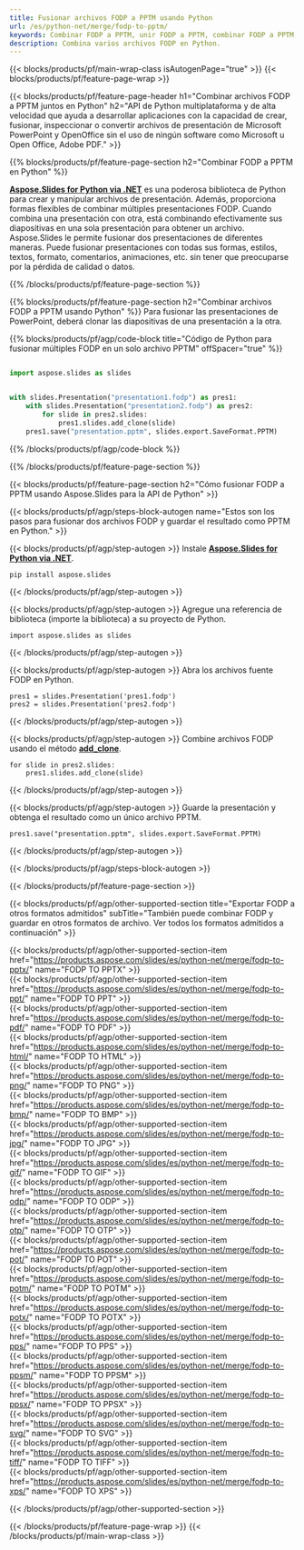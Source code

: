 ```yaml
---
title: Fusionar archivos FODP a PPTM usando Python
url: /es/python-net/merge/fodp-to-pptm/
keywords: Combinar FODP a PPTM, unir FODP a PPTM, combinar FODP a PPTM, PowerPoint, Presentation, PPTM, Python, Aspose
description: Combina varios archivos FODP en Python.
---
```


{{< blocks/products/pf/main-wrap-class isAutogenPage="true" >}}
{{< blocks/products/pf/feature-page-wrap >}}

{{< blocks/products/pf/feature-page-header h1="Combinar archivos FODP a PPTM juntos en Python" h2="API de Python multiplataforma y de alta velocidad que ayuda a desarrollar aplicaciones con la capacidad de crear, fusionar, inspeccionar o convertir archivos de presentación de Microsoft PowerPoint y OpenOffice sin el uso de ningún software como Microsoft u Open Office, Adobe PDF." >}}

{{% blocks/products/pf/feature-page-section h2="Combinar FODP a PPTM en Python" %}}

[**Aspose.Slides for Python via .NET**](https://products.aspose.com/slides/es/python-net/) es una poderosa biblioteca de Python para crear y manipular archivos de presentación. Además, proporciona formas flexibles de combinar múltiples presentaciones FODP. Cuando combina una presentación con otra, está combinando efectivamente sus diapositivas en una sola presentación para obtener un archivo. Aspose.Slides le permite fusionar dos presentaciones de diferentes maneras. Puede fusionar presentaciones con todas sus formas, estilos, textos, formato, comentarios, animaciones, etc. sin tener que preocuparse por la pérdida de calidad o datos.

{{% /blocks/products/pf/feature-page-section %}}

{{% blocks/products/pf/feature-page-section  h2="Combinar archivos FODP a PPTM usando Python" %}}
Para fusionar las presentaciones de PowerPoint, deberá clonar las diapositivas de una presentación a la otra.

{{% blocks/products/pf/agp/code-block title="Código de Python para fusionar múltiples FODP en un solo archivo PPTM" offSpacer="true" %}}

```python

import aspose.slides as slides


with slides.Presentation("presentation1.fodp") as pres1:
    with slides.Presentation("presentation2.fodp") as pres2:
        for slide in pres2.slides:
            pres1.slides.add_clone(slide)
    pres1.save("presentation.pptm", slides.export.SaveFormat.PPTM)
```


{{% /blocks/products/pf/agp/code-block %}}

{{% /blocks/products/pf/feature-page-section %}}

{{< blocks/products/pf/feature-page-section  h2="Cómo fusionar FODP a PPTM usando Aspose.Slides para la API de Python" >}}

{{< blocks/products/pf/agp/steps-block-autogen name="Estos son los pasos para fusionar dos archivos FODP y guardar el resultado como PPTM en Python." >}}

{{< blocks/products/pf/agp/step-autogen >}}
Instale [**Aspose.Slides for Python via .NET**](https://products.aspose.com/slides/es/python-net/).
```
pip install aspose.slides
```
{{< /blocks/products/pf/agp/step-autogen >}}

{{< blocks/products/pf/agp/step-autogen >}}
Agregue una referencia de biblioteca (importe la biblioteca) a su proyecto de Python.
```
import aspose.slides as slides
```
{{< /blocks/products/pf/agp/step-autogen >}}

{{< blocks/products/pf/agp/step-autogen >}}
Abra los archivos fuente FODP en Python.
```
pres1 = slides.Presentation('pres1.fodp')
pres2 = slides.Presentation('pres2.fodp')
```
{{< /blocks/products/pf/agp/step-autogen >}}

{{< blocks/products/pf/agp/step-autogen >}}
Combine archivos FODP usando el método [**add_clone**](https://reference.aspose.com/slides/python-net/aspose.slides/islidecollection/#methods).
```
for slide in pres2.slides:
    pres1.slides.add_clone(slide)
```
{{< /blocks/products/pf/agp/step-autogen >}}

{{< blocks/products/pf/agp/step-autogen >}}
Guarde la presentación y obtenga el resultado como un único archivo PPTM.
```
pres1.save("presentation.pptm", slides.export.SaveFormat.PPTM)
```

{{< /blocks/products/pf/agp/step-autogen >}}

{{< /blocks/products/pf/agp/steps-block-autogen >}}

{{< /blocks/products/pf/feature-page-section >}}

{{< blocks/products/pf/agp/other-supported-section title="Exportar FODP a otros formatos admitidos" subTitle="También puede combinar FODP y guardar en otros formatos de archivo. Ver todos los formatos admitidos a continuación" >}}

{{< blocks/products/pf/agp/other-supported-section-item href="https://products.aspose.com/slides/es/python-net/merge/fodp-to-pptx/" name="FODP TO PPTX" >}}  
{{< blocks/products/pf/agp/other-supported-section-item href="https://products.aspose.com/slides/es/python-net/merge/fodp-to-ppt/" name="FODP TO PPT" >}}  
{{< blocks/products/pf/agp/other-supported-section-item href="https://products.aspose.com/slides/es/python-net/merge/fodp-to-pdf/" name="FODP TO PDF" >}}  
{{< blocks/products/pf/agp/other-supported-section-item href="https://products.aspose.com/slides/es/python-net/merge/fodp-to-html/" name="FODP TO HTML" >}}  
{{< blocks/products/pf/agp/other-supported-section-item href="https://products.aspose.com/slides/es/python-net/merge/fodp-to-png/" name="FODP TO PNG" >}}  
{{< blocks/products/pf/agp/other-supported-section-item href="https://products.aspose.com/slides/es/python-net/merge/fodp-to-bmp/" name="FODP TO BMP" >}}  
{{< blocks/products/pf/agp/other-supported-section-item href="https://products.aspose.com/slides/es/python-net/merge/fodp-to-jpg/" name="FODP TO JPG" >}}  
{{< blocks/products/pf/agp/other-supported-section-item href="https://products.aspose.com/slides/es/python-net/merge/fodp-to-gif/" name="FODP TO GIF" >}}  
{{< blocks/products/pf/agp/other-supported-section-item href="https://products.aspose.com/slides/es/python-net/merge/fodp-to-odp/" name="FODP TO ODP" >}}  
{{< blocks/products/pf/agp/other-supported-section-item href="https://products.aspose.com/slides/es/python-net/merge/fodp-to-otp/" name="FODP TO OTP" >}}  
{{< blocks/products/pf/agp/other-supported-section-item href="https://products.aspose.com/slides/es/python-net/merge/fodp-to-pot/" name="FODP TO POT" >}}  
{{< blocks/products/pf/agp/other-supported-section-item href="https://products.aspose.com/slides/es/python-net/merge/fodp-to-potm/" name="FODP TO POTM" >}}  
{{< blocks/products/pf/agp/other-supported-section-item href="https://products.aspose.com/slides/es/python-net/merge/fodp-to-potx/" name="FODP TO POTX" >}}  
{{< blocks/products/pf/agp/other-supported-section-item href="https://products.aspose.com/slides/es/python-net/merge/fodp-to-pps/" name="FODP TO PPS" >}}  
{{< blocks/products/pf/agp/other-supported-section-item href="https://products.aspose.com/slides/es/python-net/merge/fodp-to-ppsm/" name="FODP TO PPSM" >}}  
{{< blocks/products/pf/agp/other-supported-section-item href="https://products.aspose.com/slides/es/python-net/merge/fodp-to-ppsx/" name="FODP TO PPSX" >}}  
{{< blocks/products/pf/agp/other-supported-section-item href="https://products.aspose.com/slides/es/python-net/merge/fodp-to-svg/" name="FODP TO SVG" >}}  
{{< blocks/products/pf/agp/other-supported-section-item href="https://products.aspose.com/slides/es/python-net/merge/fodp-to-tiff/" name="FODP TO TIFF" >}}  
{{< blocks/products/pf/agp/other-supported-section-item href="https://products.aspose.com/slides/es/python-net/merge/fodp-to-xps/" name="FODP TO XPS" >}}  


{{< /blocks/products/pf/agp/other-supported-section >}}

{{< /blocks/products/pf/feature-page-wrap >}}
{{< /blocks/products/pf/main-wrap-class >}}